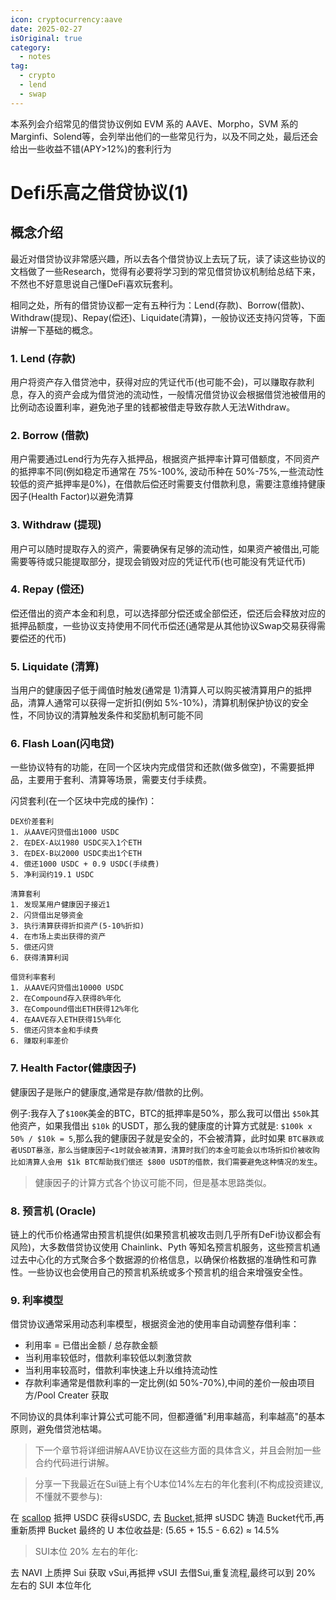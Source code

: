 ```yaml
---
icon: cryptocurrency:aave
date: 2025-02-27
isOriginal: true
category:
  - notes
tag:
  - crypto
  - lend
  - swap
---
```


本系列会介绍常见的借贷协议例如 EVM 系的 AAVE、Morpho，SVM 系的 Marginfi、Solend等，会列举出他们的一些常见行为，以及不同之处，最后还会给出一些收益不错(APY>12%)的套利行为

<!-- more -->

# Defi乐高之借贷协议(1)

## 概念介绍

最近对借贷协议非常感兴趣，所以去各个借贷协议上去玩了玩，读了读这些协议的文档做了一些Research，觉得有必要将学习到的常见借贷协议机制给总结下来，不然也不好意思说自己懂DeFi喜欢玩套利。

相同之处，所有的借贷协议都一定有五种行为：Lend(存款)、Borrow(借款)、Withdraw(提现)、Repay(偿还)、Liquidate(清算)，一般协议还支持闪贷等，下面讲解一下基础的概念。

### 1. Lend (存款)

用户将资产存入借贷池中，获得对应的凭证代币(也可能不会)，可以赚取存款利息，存入的资产会成为借贷池的流动性，一般情况借贷协议会根据借贷池被借用的比例动态设置利率，避免池子里的钱都被借走导致存款人无法Withdraw。

### 2. Borrow (借款)

用户需要通过Lend行为先存入抵押品，根据资产抵押率计算可借额度，不同资产的抵押率不同(例如稳定币通常在 75%-100%, 波动币种在 50%-75%,一些流动性较低的资产抵押率是0%)，在借款后偿还时需要支付借款利息，需要注意维持健康因子(Health Factor)以避免清算

### 3. Withdraw (提现)

用户可以随时提取存入的资产，需要确保有足够的流动性，如果资产被借出,可能需要等待或只能提取部分，提现会销毁对应的凭证代币(也可能没有凭证代币)

### 4. Repay (偿还)

偿还借出的资产本金和利息，可以选择部分偿还或全部偿还，偿还后会释放对应的抵押品额度，一些协议支持使用不同代币偿还(通常是从其他协议Swap交易获得需要偿还的代币)

### 5. Liquidate (清算)

当用户的健康因子低于阈值时触发(通常是 1)清算人可以购买被清算用户的抵押品，清算人通常可以获得一定折扣(例如 5%-10%)，清算机制保护协议的安全性，不同协议的清算触发条件和奖励机制可能不同

### 6. Flash Loan(闪电贷)

一些协议特有的功能，在同一个区块内完成借贷和还款(做多做空)，不需要抵押品，主要用于套利、清算等场景，需要支付手续费。

闪贷套利(在一个区块中完成的操作)：

```
DEX价差套利
1. 从AAVE闪贷借出1000 USDC
2. 在DEX-A以1980 USDC买入1个ETH
3. 在DEX-B以2000 USDC卖出1个ETH
4. 偿还1000 USDC + 0.9 USDC(手续费)
5. 净利润约19.1 USDC

清算套利
1. 发现某用户健康因子接近1
2. 闪贷借出足够资金
3. 执行清算获得折扣资产(5-10%折扣)
4. 在市场上卖出获得的资产
5. 偿还闪贷
6. 获得清算利润

借贷利率套利
1. 从AAVE闪贷借出10000 USDC
2. 在Compound存入获得8%年化
3. 在Compound借出ETH获得12%年化
4. 在AAVE存入ETH获得15%年化
5. 偿还闪贷本金和手续费
6. 赚取利率差价
```

### 7. Health Factor(健康因子)
健康因子是账户的健康度,通常是存款/借款的比例。

例子:我存入了`$100K`美金的BTC，BTC的抵押率是50%，那么我可以借出 `$50k`其他资产，如果我借出 `$10k` 的USDT，那么我的健康度的计算方式就是: `$100k x 50% / $10k = 5`,那么我的健康因子就是安全的，不会被清算，此时如果 `BTC暴跌或者USDT暴涨，那么当健康因子<1时就会被清算，清算时我们的本金可能会以市场折扣价被收购比如清算人会用 $1k BTC帮助我们偿还 $800 USDT的借款，我们需要避免这种情况的发生`。

> 健康因子的计算方式各个协议可能不同，但是基本思路类似。

### 8. 预言机 (Oracle)

链上的代币价格通常由预言机提供(如果预言机被攻击则几乎所有DeFi协议都会有风险)，大多数借贷协议使用 Chainlink、Pyth 等知名预言机服务，这些预言机通过去中心化的方式聚合多个数据源的价格信息，以确保价格数据的准确性和可靠性。一些协议也会使用自己的预言机系统或多个预言机的组合来增强安全性。

### 9. 利率模型

借贷协议通常采用动态利率模型，根据资金池的使用率自动调整存借利率：

- 利用率 = 已借出金额 / 总存款金额
- 当利用率较低时，借款利率较低以刺激贷款
- 当利用率较高时，借款利率快速上升以维持流动性
- 存款利率通常是借款利率的一定比例(如 50%-70%),中间的差价一般由项目方/Pool Creater 获取

不同协议的具体利率计算公式可能不同，但都遵循"利用率越高，利率越高"的基本原则，避免借贷池枯竭。

> 下一个章节将详细讲解AAVE协议在这些方面的具体含义，并且会附加一些合约代码进行讲解。

> 分享一下我最近在Sui链上有个U本位14%左右的年化套利(不构成投资建议,不懂就不要参与):

在 [scallop](https://www.scallop.io/) 抵押 USDC 获得sUSDC, 去 [Bucket](https://www.bucketprotocol.io/),抵押 sUSDC 铸造 Bucket代币,再重新质押 Bucket 最终的 U 本位收益是: (5.65 + 15.5 - 6.62) ≈ 14.5%

> SUI本位 20% 左右的年化:

去 NAVI 上质押 Sui 获取 vSui,再抵押 vSUI 去借Sui,重复流程,最终可以到 20% 左右的 SUI 本位年化

